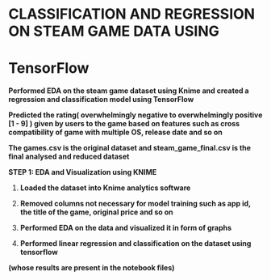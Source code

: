 # **CLASSIFICATION AND REGRESSION ON STEAM GAME DATA USING**

# **TensorFlow**

**Performed EDA on the steam game dataset using Knime and created a regression and classification model using TensorFlow**

**Predicted the rating( overwhelmingly negative to overwhelmingly positive [1 - 9] ) given by users to the game based on features such as cross compatibility of game with multiple OS, release date and so on**

**The games.csv is the original dataset and steam\_game\_final.csv is the final analysed and reduced dataset**

**STEP 1: EDA and Visualization using KNIME**

1. **Loaded the dataset into Knime analytics software**
2. **Removed columns not necessary for model training such as app id, the title of the game, original price and so on**
3. **Performed EDA on the data and visualized it in form of graphs**

1. **Performed linear regression and classification on the dataset using tensorflow**

**(whose results are present in the notebook files)**

